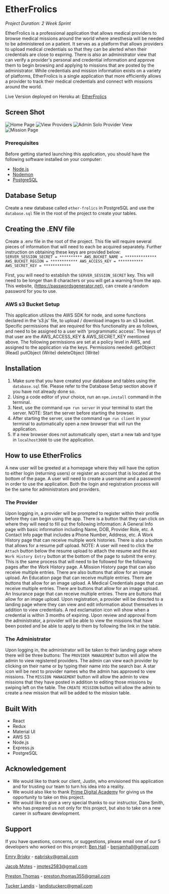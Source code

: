 # EtherFrolics
 
_Project Duration: 2 Week Sprint_
 
EtherFrolics is a professional application that allows medical providers to browse medical missions around the world where anesthesia will be needed to be administered on a patient. It serves as a platform that allows providers to upload medical credentials so that they can be alerted when their credentials are close to expiring. There is also an administrator view that can verify a provider's personal and credential information and approve them to begin browsing and applying to missions that are posted by the administrator. While credentials and mission information exists on a variety of platforms, EtherFrolics is a single application that more efficiently allows a provider to track their medical credentials and connect with missions around the world.
 
Live Version deployed on Heroku at: [EtherFrolics](https://ether-frolics-1.herokuapp.com/#/home/0)
 
## Screen Shot
 
![Home Page](/public/images/homepage.jpeg)
![View Providers](/public/images/providers.jpeg)
![Admin Solo Provider View](/public/images/adminproviders.jpeg)
![Mission Page](/public/images/missions.jpeg)
 
### Prerequisites
Before getting started launching this application, you should have the following software installed on your computer: 
 
- [Node.js](https://nodejs.org/en/)
- [Nodemon](https://nodemon.io) 
- [PostgreSQL](https://www.postgresql.org)
 
## Database Setup
Create a new database called `ether-frolics` in PostgreSQL and use the `database.sql` file in the root of the project to create your tables.
 
## Creating the .ENV file
Create a .env file in the root of the project. This file will require several pieces of information that will need to each be acquired separately. Further instruction on obtaining these keys are provided below: 
`SERVER_SESSION_SECRET = **********
AWS_BUCKET_NAME = **************
AWS_BUCKET_REGION = ************
AWS_ACCESS_KEY = ***********
AWS_SECRET_KEY = ************`
 
First, you will need to establish the `SERVER_SESSION_SECRET` key. This will need to be longer than 8 characters or you will get a warning from the app. This website, (https://passwordsgenerator.net), can create a random password for you to use.
 
### AWS s3 Bucket Setup
This application utilizes the AWS SDK for node, and some functions declared in the ‘s3.js’ file, to upload / download images to an s3 bucket. Specific permissions that are required for this functionality are as follows, and need to be assigned to a user with ‘programmatic access’. The keys of that user are the AWS_ACCESS_KEY & AWS_SECRET_KEY mentioned above. The following permissions are set at a policy level in AWS, and assigned to the application via the keys. Permissions needed:
getObject (Read)
putObject (Write)
deleteObject (Write)
 
 
## Installation
1. Make sure that you have created your database and tables using the `database.sql` file. Please refer to the Database Setup section above if you have not already done so.
2. Using a code editor of your choice, run an `npm.install` command in the terminal.
3. Next, use the command `npm run server` in your terminal to start the server. NOTE: Start the server before starting the browser.
4. After starting the server, use the command `npm run client` in your terminal to automatically open a new browser that will run the application.
5. If a new browser does not automatically open, start a new tab and type in `localhost3000` to use the application.
 
## How to use EtherFrolics
A new user will be greeted at a homepage where they will have the option to either login (returning users) or register an account that is located at the bottom of the page.
A user will need to create a username and a password in order to use the application.
Both the login and registration process will be the same for administrators and providers.
### The Provider
Upon logging in, a provider will be prompted to register within their profile before they can begin using the app.
There is a button that they can click on where they will need to fill out the following information:
A General Info page with basic information including Name, DOB, Provider Role, etc.
A Contact Info page that includes a Phone Number, Address, etc.
A Work History page that can receive multiple work histories. There is also a button that allows for a resume pdf upload. NOTE: A user will need to click the `Attach` button below the resume upload to attach the resume and the `Add Work History Entry` button at the bottom of the page to submit the entry. This is the same process that will need to be followed for the following pages after the Work History page.
A Mission History page that can also receive multiple entries. There are also buttons that allow for an image upload.
An Education page that can receive multiple entries. There are buttons that allow for an image upload.
A Medical Credentials page that can receive multiple entries. There are buttons that allow for an image upload.
An Insurance page that can receive multiple entries. There are buttons that allow for an image upload.
Upon registration, a provider will be directed to a landing page where they can view and edit information about themselves in addition to view credentials. A red exclamation icon will show when a credential is within 3 months of expiring.
Upon review and approval from the administrator, a provider will be able to view the missions that have been posted and be able to apply to them by following the link in the table.
### The Administrator
Upon logging in, the administrator will be taken to their landing page where there will be three buttons:
The `PROVIDER MANAGEMENT` button will allow the admin to view registered providers. The admin can view each provider by clicking on their name or by typing their name into the search bar. A star icon will be next to provider names who the admin has approved to view missions.
The `MISSION MANAGEMENT` button will allow the admin to view missions that they have posted in addition to editing those missions by swiping left on the table.
The `CREATE MISSION` button will allow the admin to create a new mission that will be added to the mission table. 

## Built With
- React
- Redux
- Material UI
- AWS S3
- Node.js
- Express.js
- PostgreSQL
 
## Acknowledgement
- We would like to thank our client, Justin, who envisioned this application and for trusting our team to turn his idea into a reality.
- We would also like to thank [Prime Digital Academy](www.primeacademy.io) for giving us the opportunity to take on this project.
- We would like to give a very special thanks to our instructor, Dane Smith, who has prepared us not only for this project, but also to take on a new career in software development. 
 
## Support
If you have questions, concerns, or suggestions, please email one of our 5 developers who worked on this project:
[Ben Hall](https://github.com/benjamhall) - [benjamhall@gmail.com](mailto:benjamhall@gmail.com)  

[Emry Brisky](https://github.com/eabrisky) - [eabrisky@gmail.com](mailto:eabrisky@gmail.com)  

[Jacob Motes](https://github.com/jcm2583) - [jmotes2583@gmail.com](mailto:jmotes2583@gmail.com)  

[Preston Thomas](https://github.com/eabrisky) - [preston.thomas355@gmail.com](mailto:preston.thomas355@gmail.com)  

[Tucker Landis](https://github.com/TuckerLandis) - [landistuckerc@gmail.com](mailto:landistuckerc@gmail.com) 
